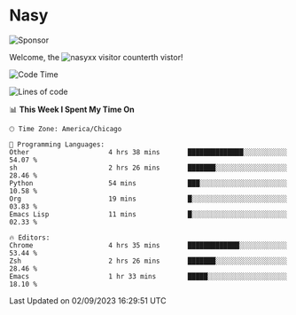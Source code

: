 # Nasy

<!--
<p align="center">
<img height="200" src="https://github-readme-stats.vercel.app/api?username=nasyxx&count_private=true&show_icons=true&theme=dracula&include_all_commits=true"/>
<img height="200" src="https://github-readme-stats.vercel.app/api/top-langs/?username=nasyxx&theme=dracula&hide=html,jupyter+notebook&count_private=true&show_icons=true"/>
</p>

  
----------------
-->

![Sponsor](https://img.shields.io/static/v1.svg?label=Sponsor&message=%E2%9D%A4&logo=GitHub&style=flat&color=pink)
 
Welcome, the ![nasyxx visitor counter](https://count.getloli.com/get/@nasyxx?theme=rule34)th vistor!
 
<!--START_SECTION:waka-->
![Code Time](http://img.shields.io/badge/Code%20Time-3%2C673%20hrs%201%20min-blue)

![Lines of code](https://img.shields.io/badge/From%20Hello%20World%20I%27ve%20Written-6.3%20million%20lines%20of%20code-blue)

📊 **This Week I Spent My Time On** 

```text
🕑︎ Time Zone: America/Chicago

💬 Programming Languages: 
Other                    4 hrs 38 mins       ██████████████░░░░░░░░░░░   54.07 % 
sh                       2 hrs 26 mins       ███████░░░░░░░░░░░░░░░░░░   28.46 % 
Python                   54 mins             ███░░░░░░░░░░░░░░░░░░░░░░   10.58 % 
Org                      19 mins             █░░░░░░░░░░░░░░░░░░░░░░░░   03.83 % 
Emacs Lisp               11 mins             █░░░░░░░░░░░░░░░░░░░░░░░░   02.33 % 

🔥 Editors: 
Chrome                   4 hrs 35 mins       █████████████░░░░░░░░░░░░   53.44 % 
Zsh                      2 hrs 26 mins       ███████░░░░░░░░░░░░░░░░░░   28.46 % 
Emacs                    1 hr 33 mins        █████░░░░░░░░░░░░░░░░░░░░   18.10 % 
```


 Last Updated on 02/09/2023 16:29:51 UTC
<!--END_SECTION:waka-->

<!-- ![visitors](https://visitor-badge.laobi.icu/badge?page_id=nasyxx.nasyxx) -->
